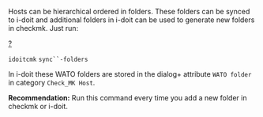 Hosts can be hierarchical ordered in folders. These folders can be synced to i-doit and additional folders in i-doit can be used to generate new folders in checkmk. Just run:

[?](#)

`idoitcmk` `sync``-folders`

In i-doit these WATO folders are stored in the dialog+ attribute `WATO folder` in category `Check_MK Host`.

**Recommendation:** Run this command every time you add a new folder in checkmk or i-doit.